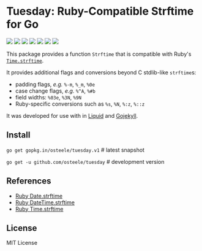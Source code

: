 # Tuesday: Ruby-Compatible Strftime for Go

 [![][travis-svg]][travis-url]
 [![][golangci-lint-svg]][golangci-lint-url]
 [![][appveyor-svg]][appveyor-url]
 [![][coveralls-svg]][coveralls-url]
 [![][go-report-card-svg]][go-report-card-url]
 [![][godoc-svg]][godoc-url]
 [![][license-svg]][license-url]

This package provides a function `Strftime` that is compatible with Ruby's [`Time.strftime`](https://ruby-doc.org/core-2.4.1/Time.html#method-i-strftime).

It provides additional flags and conversions beyond C stdlib-like `strftime`s:

* padding flags, *e.g.* `%-m`, `%_m`, `%0e`
* case change flags, *e.g.* `%^A`, `%#b`
* field widths: `%03e`, `%3N`, `%9N`
* Ruby-specific conversions such as `%s`, `%N`, `%:z`, `%::z`

It was developed for use with in [Liquid](https://github.com/osteele/liquid) and [Gojekyll](https://github.com/osteele/gojekyll).

## Install

`go get gopkg.in/osteele/tuesday.v1` # latest snapshot

`go get -u github.com/osteele/tuesday` # development version

## References

* [Ruby Date.strftime](https://ruby-doc.org/stdlib-2.4.1/libdoc/date/rdoc/Date.html#method-i-strftime)
* [Ruby DateTime.strftime](https://ruby-doc.org/stdlib-2.4.1/libdoc/date/rdoc/DateTime.html#method-i-strftime)
* [Ruby Time.strftime](https://ruby-doc.org/core-2.4.1/Time.html#method-i-strftime)

## License

MIT License

[coveralls-url]: https://coveralls.io/r/osteele/tuesday?branch=master
[coveralls-svg]: https://img.shields.io/coveralls/osteele/tuesday.svg?branch=master

[godoc-url]: https://godoc.org/github.com/osteele/tuesday
[godoc-svg]: https://godoc.org/github.com/osteele/tuesday?status.svg

[golangci-lint-url]: https://github.com/osteele/tuesday/actions?query=workflow%3Agolangci-lint
[golangci-lint-svg]: https://github.com/osteele/tuesday/actions/workflows/golangci-lint.yml/badge.svg

[license-url]: https://github.com/osteele/tuesday/blob/master/LICENSE
[license-svg]: https://img.shields.io/badge/license-MIT-blue.svg

[go-report-card-url]: https://goreportcard.com/report/github.com/osteele/tuesday
[go-report-card-svg]: https://goreportcard.com/badge/github.com/osteele/tuesday

[travis-url]: https://travis-ci.org/osteele/tuesday
[travis-svg]: https://img.shields.io/travis/osteele/tuesday.svg?branch=master

[appveyor-url]: https://ci.appveyor.com/project/osteele/tuesday
[appveyor-svg]: https://ci.appveyor.com/api/projects/status/y9cyh4e30yjxshtm?svg=true
